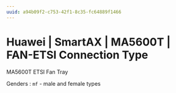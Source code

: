 ```yaml
---
uuid: a94b09f2-c753-42f1-8c35-fc64889f1466
---
```

# Huawei | SmartAX | MA5600T | FAN-ETSI Connection Type

MA5600T  ETSI Fan Tray

Genders
: `mf` - male and female types
